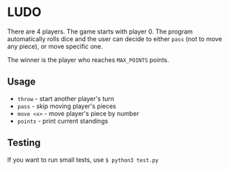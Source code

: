 LUDO
====

There are 4 players. The game starts with player 0.
The program automatically rolls dice and the user can decide to either
`pass` (not to move any piece), or move specific one.

The winner is the player who reaches `MAX_POINTS` points.

Usage
-----

* `throw` - start another player's turn
* `pass` - skip moving player's pieces
* `move <x>` - move player's piece by number <x>
* `points` - print current standings

Testing
-------

If you want to run small tests, use `$ python3 test.py`
